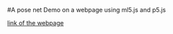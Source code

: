 #A pose net Demo on a webpage using ml5.js and p5.js 

[link of the webpage](https://aman2603tiwari.github.io/PoseNet-ml5.js/)
